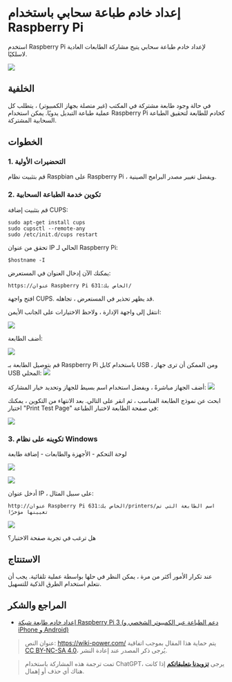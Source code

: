 # إعداد خادم طباعة سحابي باستخدام Raspberry Pi

استخدم Raspberry Pi لإعداد خادم طباعة سحابي يتيح مشاركة الطابعات العادية لاسلكيًا.

![](https://media.wiki-power.com/img/IMG_20181222_155243.jpg)

## الخلفية

في حالة وجود طابعة مشتركة في المكتب (غير متصلة بجهاز الكمبيوتر) ، يتطلب كل عملية طباعة التبديل يدويًا. يمكن استخدام Raspberry Pi كخادم للطابعة لتحقيق الطباعة السحابية المشتركة.

## الخطوات

### 1. التحضيرات الأولية

قم بتثبيت نظام Raspbian على Raspberry Pi ، ويفضل تغيير مصدر البرامج الصينية.

### 2. تكوين خدمة الطباعة السحابية

قم بتثبيت إضافة CUPS:

```shell
sudo apt-get install cups
sudo cupsctl --remote-any
sudo /etc/init.d/cups restart
```

تحقق من عنوان IP الحالي لـ Raspberry Pi:

```
$hostname -I
```

يمكنك الآن إدخال العنوان في المستعرض:

```
https://عنوان Raspberry Pi الخاص بك:631/
```

افتح واجهة CUPS. قد يظهر تحذير في المستعرض ، تجاهله.

انتقل إلى واجهة الإدارة ، ولاحظ الاختيارات على الجانب الأيمن:

![](https://media.wiki-power.com/img/SRnaG8Upe4QCw4A7__thumbnail.png)

أضف الطابعة:

![](https://media.wiki-power.com/img/2ha01tLqMK8dKPPw__thumbnail.png)

قم بتوصيل الطابعة بـ Raspberry Pi باستخدام كابل USB ، ومن الممكن أن ترى جهاز USB المحلي: ![](https://media.wiki-power.com/img/dOY25IVr55cf4qbg__thumbnail-1.png)

أضف الجهاز مباشرةً ، ويفضل استخدام اسم بسيط للجهاز وتحديد خيار المشاركة: ![](https://media.wiki-power.com/img/zY62367hBa0ZuwJV__thumbnail.png)

ابحث عن نموذج الطابعة المناسب ، ثم انقر على التالي. بعد الانتهاء من التكوين ، يمكنك اختيار "Print Test Page" في صفحة الطابعة لاختبار الطباعة:

![](https://media.wiki-power.com/img/9izhdEoI8cobbMjF__thumbnail.png)

### 3. تكوينه على نظام Windows

لوحة التحكم - الأجهزة والطابعات - إضافة طابعة

![](https://media.wiki-power.com/img/dk39pnMjcQYPBElC__thumbnail.png)

![](https://media.wiki-power.com/img/CRkgxClLaaYjdGPt__thumbnail.png)

أدخل عنوان IP ، على سبيل المثال:

```
http://عنوان Raspberry Pi الخاص بك:631/printers/اسم الطابعة التي تم تعيينها مؤخرًا
```

![](https://media.wiki-power.com/img/Z8sZTaxH5ZoGWyBK__thumbnail.png)

هل ترغب في تجربة صفحة الاختبار؟

## الاستنتاج

عند تكرار الأمور أكثر من مرة ، يمكن النظر في حلها بواسطة عملية تلقائية. يجب أن نتعلم استخدام الطرق الذكية للتسهيل.

## المراجع والشكر

- [إعداد خادم طابعة شبكة Raspberry Pi 3 (دعم الطباعة عبر الكمبيوتر الشخصي و iPhone و Android)](https://www.ncnynl.com/archives/201608/742.html)

> عنوان النص: <https://wiki-power.com/>
> يتم حماية هذا المقال بموجب اتفاقية [CC BY-NC-SA 4.0](https://creativecommons.org/licenses/by/4.0/deed.zh)، يُرجى ذكر المصدر عند إعادة النشر.

> تمت ترجمة هذه المشاركة باستخدام ChatGPT، يرجى [**تزويدنا بتعليقاتكم**](https://github.com/linyuxuanlin/Wiki_MkDocs/issues/new) إذا كانت هناك أي حذف أو إهمال.
